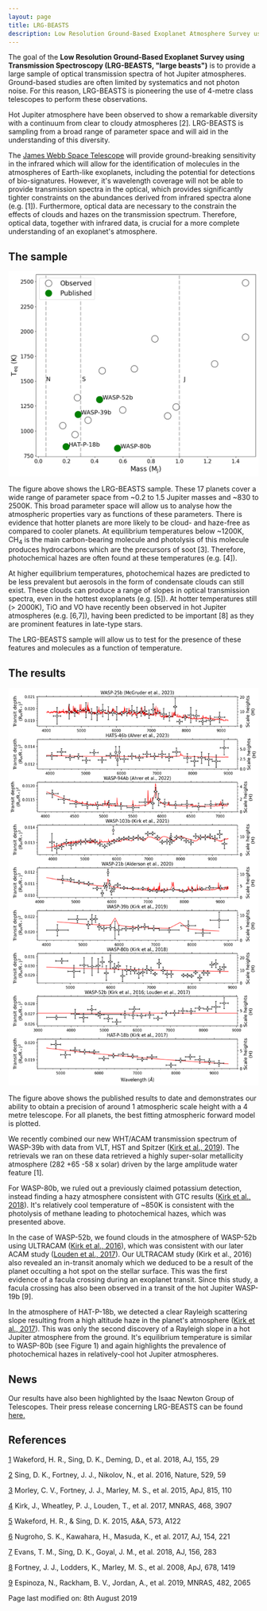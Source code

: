 ```yaml
---
layout: page
title: LRG-BEASTS
description: Low Resolution Ground-Based Exoplanet Atmosphere Survey using Transmission Spectroscopy
---
```



The goal of the **Low Resolution Ground-Based Exoplanet Survey using Transmission Spectroscopy (LRG-BEASTS, "large beasts")** is to provide a large sample of optical transmission spectra of hot Jupiter atmospheres. Ground-based studies are often limited by systematics and not photon noise. For this reason, LRG-BEASTS is pioneering the use of 4-metre class telescopes to perform these observations.

Hot Jupiter atmosphere have been observed to show a remarkable diversity with a continuum from clear to cloudy atmospheres [2]. LRG-BEASTS is sampling from a broad range of parameter space and will aid in the understanding of this diversity.

The [James Webb Space Telescope](https://www.jwst.nasa.gov/) will provide ground-breaking sensitivity in the infrared which will allow for the identification of molecules in the atmospheres of Earth-like exoplanets, including the potential for detections of bio-signatures. However, it's wavelength coverage will not be able to provide transmission spectra in the optical, which provides significantly tighter constraints on the abundances derived from infrared spectra alone (e.g. [1]). Furthermore, optical data are necessary to the constrain the effects of clouds and hazes on the transmission spectrum. Therefore, optical data, together with infrared data, is crucial for a more complete understanding of an exoplanet's atmosphere.

## The sample

<center><img src="assets/images/complete_sample_August2019.png"></center>

The figure above shows the LRG-BEASTS sample. These 17 planets cover a wide range of parameter space from ~0.2 to 1.5 Jupiter masses and ~830 to 2500K. This broad parameter space will allow us to analyse how the atmospheric properties vary as functions of these parameters. There is evidence that hotter planets are more likely to be cloud- and haze-free as compared to cooler planets. At equilibrium temperatures below ~1200K, CH<sub>4</sub> is the main carbon-bearing molecule and photolysis of this molecule produces hydrocarbons which are the precursors of soot [3]. Therefore, photochemical hazes are often found at these temperatures (e.g. [4]).

At higher equilibrium temperatures, photochemical hazes are predicted to be less prevalent but aerosols in the form of condensate clouds can still exist. These clouds can produce a range of slopes in optical transmission spectra, even in the hottest exoplanets (e.g. [5]). At hotter temperatures still (> 2000K), TiO and VO have recently been observed in hot Jupiter atmospheres (e.g. [6,7]), having been predicted to be important [8] as they are prominent features in late-type stars.

The LRG-BEASTS sample will allow us to test for the presence of these features and molecules as a function of temperature.

## The results

<center><img src="assets/images/combined_spectra_single_plot.png" style="width:1100px;height:800px;"></center>

The figure above shows the published results to date and demonstrates our ability to obtain a precision of around 1 atmospheric scale height with a 4 metre telescope. For all planets, the best fitting atmospheric forward model is plotted.

We recently combined our new WHT/ACAM transmission spectrum of WASP-39b with data from VLT, HST and Spitzer ([Kirk et al., 2019](https://arxiv.org/pdf/1908.02358.pdf)). The retrievals we ran on these data retrieved a highly super-solar metallicity atmosphere (282 +65 -58 x solar) driven by the large amplitude water feature [1].

For WASP-80b, we ruled out a previously claimed potassium detection, instead finding a hazy atmosphere consistent with GTC results ([Kirk et al., 2018](https://ui.adsabs.harvard.edu/#abs/2018MNRAS.474..876K/abstract)). It's relatively cool temperature of ~850K is consistent with the photolysis of methane leading to photochemical hazes, which was presented above.

In the case of WASP-52b, we found clouds in the atmosphere of WASP-52b using ULTRACAM ([Kirk et al., 2016](http://adsabs.harvard.edu/abs/2016MNRAS.463.2922K)), which was consistent with our later ACAM study ([Louden et al., 2017](http://adsabs.harvard.edu/abs/2017MNRAS.470..742L)). Our ULTRACAM study (Kirk et al., 2016) also revealed an in-transit anomaly which we deduced to be a result of the planet occulting a hot spot on the stellar surface. This was the first evidence of a facula crossing during an exoplanet transit. Since this study, a facula crossing has also been observed in a transit of the hot Jupiter WASP-19b [9].

In the atmosphere of HAT-P-18b, we detected a clear Rayleigh scattering slope resulting from a high altitude haze in the planet's atmosphere ([Kirk et al., 2017](http://adsabs.harvard.edu/abs/2017MNRAS.468.3907K)). This was only the second discovery of a Rayleigh slope in a hot Jupiter atmosphere from the ground. It's equilibrium temperature is similar to WASP-80b (see Figure 1) and again highlights the prevalence of photochemical hazes in relatively-cool hot Jupiter atmospheres.

## News

Our results have also been highlighted by the Isaac Newton Group of Telescopes. Their press release concerning LRG-BEASTS can be found [here.](http://www.ing.iac.es/PR/press/kirk.html)

## References

[1](https://ui.adsabs.harvard.edu/#abs/2018AJ....155...29W/abstract) Wakeford, H. R., Sing, D. K., Deming, D., et al. 2018, AJ, 155, 29

[2](https://ui.adsabs.harvard.edu/#abs/2016Natur.529...59S/abstract) Sing, D. K., Fortney, J. J., Nikolov, N., et al. 2016, Nature, 529, 59

[3](https://ui.adsabs.harvard.edu/#abs/2015ApJ...815..110M/abstract) Morley, C. V., Fortney, J. J., Marley, M. S., et al. 2015, ApJ, 815, 110

[4](https://ui.adsabs.harvard.edu/#abs/2017MNRAS.468.3907K/abstract) Kirk, J., Wheatley, P. J., Louden, T., et al. 2017, MNRAS, 468, 3907

[5](https://ui.adsabs.harvard.edu/#abs/2015A&A...573A.122W/abstract) Wakeford, H. R., & Sing, D. K. 2015, A&A, 573, A122

[6](https://ui.adsabs.harvard.edu/#abs/2017AJ....154..221N/abstract) Nugroho, S. K., Kawahara, H., Masuda, K., et al. 2017, AJ, 154, 221

[7](https://ui.adsabs.harvard.edu/#abs/2018AJ....156..283E/abstract) Evans, T. M., Sing, D. K., Goyal, J. M., et al. 2018, AJ, 156, 283

[8](https://ui.adsabs.harvard.edu/#abs/2008ApJ...678.1419F/abstract) Fortney, J. J., Lodders, K., Marley, M. S., et al. 2008, ApJ, 678, 1419

[9](https://ui.adsabs.harvard.edu/#abs/2019MNRAS.482.2065E/abstract) Espinoza, N., Rackham, B. V., Jordan, A., et al. 2019, MNRAS, 482, 2065

Page last modified on: 8th August 2019
